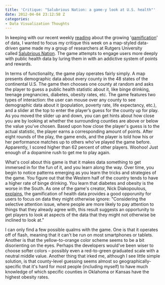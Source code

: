 ```yaml
---
title: 'Critique: "Salubrious Nation: a game-y look at U.S. health"'
date: 2012-04-04 23:12:58 Z
categories:
- Data Visualization Thoughts
---
```


<p>In keeping with our recent weekly <a href="http://www.newyorker.com/reporting/2010/12/20/101220fa_fact_paumgarten">reading</a> about the growing '<a href="http://en.wikipedia.org/wiki/Gamification">gamification</a>' of data, I wanted to focus my critique this week on a map-styled data-driven game made my a group of researchers at Rutgers University called <a href="http://salubriousnation.com">Salubrious Nation</a>. The game attempts to engage users more deeply with public health data by luring them in with an addictive system of points and rewards.</p>
<p>In terms of functionality, the game play operates fairly simply. A map presents demographic data about every county in the 48 states of the continental U.S. The game then chooses one county at random and asks the player to guess a public health statistic about it, like binge drinking, teenage pregnancies, diabetes, obesity rates, etc. The game features two types of interaction: the user can mouse over any county to see demographic data about it (population, poverty rate, life expectancy, etc.), and a slider at the top to enter the player’s guess for the county up for play. As you moved the slider up and down, you can get hints about how close you are by looking at whether the surrounding counties are above or below the value you've chosen. Based upon how close the player's guess is to the actual statistic, the player earns a corresponding amount of points. After eight rounds of the play, the game ends, and the player is told how his or her performance matches up to others who've played the game before. Apparently, I scored higher than 62 percent of other players. Woohoo! Just enough of a dopamine rush to get me to play again.</p>
<p>What's cool about this game is that it makes data something to get immersed in for the fun of it, and you learn along the way. Over time, you begin to notice patterns emerging as you learn the tricks and strategies of the game. You figure out that the Western half of the country tends to have a higher rate of binge drinking. You learn that diabetes and obesity is the worse in the South. As one of the game's creator, Nick Diakopoulous, <a href="http://www.nickdiakopoulos.com/category/visual-analytics/">explains</a>, the gamification of health data provides a good opporunity for users to focus on data they might otherwise ignore: "Considering the selective attention issue, where people are more likely to pay attention to things that they already agree with, this result suggests an opportunity to get players to look at aspects of the data that they might not otherwise be inclined to look at."</p>
<p>I can only find a few possible qualms with the game. One is that it operates off of flash, meaning that it can't be run on most smartphones or tablets. Another is that the yellow-to-orange color scheme seems to be a bit disorienting on the eyes. Perhaps the developers would've been wiser to choose softer colors – possibly even a red-to-green graduated scale with a neutral middle value. Another thing that irked me, although I see little simple solution, is that county-level guessing seems almost so geographically-specific that it's hard for most people (including myself) to have much knowledge of which specific counties in Oklahoma or Kansas have the highest obesity rates.</p>
